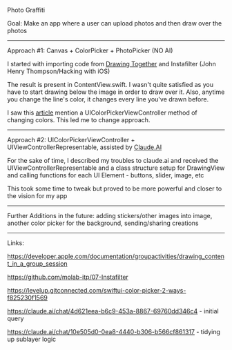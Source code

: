 Photo Graffiti

Goal: Make an app where a user can upload photos and then draw over the photos

-------------------------------------------------------------------------------

Approach #1: Canvas + ColorPicker + PhotoPicker (NO AI)

I started with importing code from [Drawing Together](https://developer.apple.com/documentation/groupactivities/drawing_content_in_a_group_session) and Instafilter (John Henry Thompson/Hacking with iOS) 

The result is present in ContentView.swift. I wasn't quite satisfied as you have to start drawing below the image in order to draw over it. Also, anytime you change the line's color, it changes every line you've drawn before. 

I saw this [article](https://levelup.gitconnected.com/swiftui-color-picker-2-ways-f825230f1569) mention a UIColorPickerViewController method of changing colors. This led me to change approach. 

-------------------------------------------------------------------------------

Approach #2: UIColorPickerViewController + UIViewControllerRepresentable, assisted by [Claude.AI](https://claude.ai/chat/4d621eea-b6c9-453a-8867-69760dd346c4)

For the sake of time, I described my troubles to claude.ai and received the UIViewControllerRepresentable and a class structure setup for DrawingView and calling functions for each UI Element - buttons, slider, image, etc

This took some time to tweak but proved to be more powerful and closer to the vision for my app

-------------------------------------------------------------------------------

Further Additions in the future: adding stickers/other images into image, another color picker for the background, sending/sharing creations

-------------------------------------------------------------------------------

Links:

https://developer.apple.com/documentation/groupactivities/drawing_content_in_a_group_session

https://github.com/molab-itp/07-Instafilter

https://levelup.gitconnected.com/swiftui-color-picker-2-ways-f825230f1569

https://claude.ai/chat/4d621eea-b6c9-453a-8867-69760dd346c4 - initial query

https://claude.ai/chat/10e505d0-0ea8-4440-b306-b566cf861317 - tidying up sublayer logic

